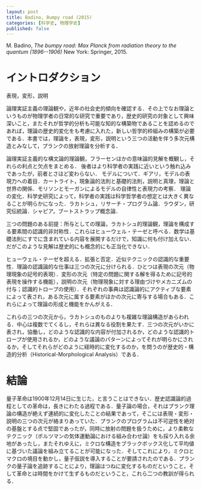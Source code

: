 ```yaml
---
layout: post
title: Badino, Bumpy road (2015)
categories: [科学史, 物理学史]
published: false
---
```


M. Badino, _The bumpy road: Max Planck from radiation theory to the quantum (1896--1906)_ New York: Springer, 2015. 

# イントロダクション

表現，変形，説明

論理実証主義の理論観や，近年の社会史的傾向を確認する．その上でなお理論というものが物理学者の日常的な研究で重要であり，歴史的研究の対象として興味深いこと，またそれが哲学的分析も可能な知的な構築物であることを認めるのであれば，理論の歴史的変化をも考慮に入れた，新しい哲学的枠組みの構築が必要である．本書では，理論を，表現，変形，説明という三つの活動を伴う多次元構造とみなして，プランクの放射理論を分析する．

論理実証主義的な構文論的理論観，フラーセンほかの意味論的見解を概観し，それらの利点と欠点をまとめる．
後者はより科学者の実践に近いという触れ込みであったが，前者とさほど変わらない．
モデルについて．ギアリ，モデルの表現力への着目．カートライト，現象論的法則と基礎的法則，説明と真理，理論と世界の関係．モリソンとモーガンによるモデルの自律性と表現力の考察．
理論の変化．科学史研究によって，科学者の実践は科学哲学者の想定とは大きく異なることが明らかになった．ラカトシュ，リサーチ・プログラム論．ラウダン，研究伝統論．シャピア，ブートストラップ概念論．

三つの問題のある前提：所与としての理論，ラカトシュ的理論観，理論を構成する要素間の認識的非対称性．これらはヒューウェル・テーゼと呼べる．数学は基礎法則にすでに含まれている内容を展開するだけで，知識に何も付け加えない．だがこのような見解は歴史的にも概念的にも正当化できない．

ヒューウェル・テーゼを超える．拡張と否定．近似テクニックの認識的な重要性．理論の認識論的な仕事は三つの次元に分けられる．ひとつは表現の次元（物理現象の記号的表現）．変形の次元（特定の問題に関する解を得るために記号的表現を操作する機能），説明の次元（物理現象に対する理由づけやメカニズムの付与；認識的トロープの使用）．それぞれの事典は認識論的にアクティブな要素によって表され，ある次元に属する要素がほかの次元に寄与する場合もある．これらによって理論の形成と機能をかんがえる．

これらの三つの次元から，ラカトシュのものよりも複雑な理論構造があらわれる．中心は複数でてくるし，それらは異なる役割を果たす．三つの次元がいかに表され，協働し，どのような認識的な内容が付加されるか，どのような認識的トロープが使用されるか，どのような議論のパターンによってそれが明らかにされるか，そしてそれらがどのように経時的に変化するのか，を問うのが歴史的・構造的分析（Historical-Morphological Analysis）である．

# 結論

量子革命は1900年12月14日に生じた，と言うことはできない．歴史認識論的過程としての革命は，長きにわたる過程である．量子論の場合，それはプランク理論の構造が絶えず連続的に変化したことの結果であって，そこには表現・変形・説明の三つの次元が絡まりあっていた．プランクのプログラムは不可逆性を絶対の基盤とする点で堅固であったが，同時に放射の問題を扱うために，より柔軟なテクニック（ボルツマンの気体運動論における組み合わせ論）をも採り入れる余地があったし，またそれゆえに，ミクロな構造をブラックボックス化して平均値に基づいた議論を組み立てることが可能になった．そしてこれにより，ミクロとマクロの境目を動かし，量子仮説を導入することが要請されたのである．プランクの量子論を追跡することにより，理論はつねに変化するものだということ，そして革命とは時間をかけて生ずるものだということ，これら二つの教訓が得られる．
